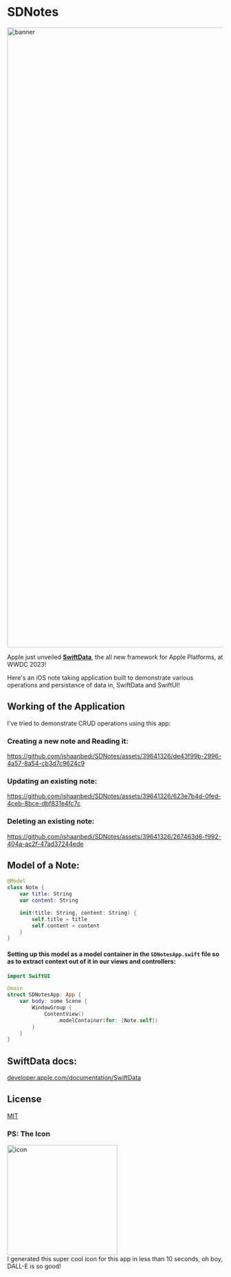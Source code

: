 
# SDNotes
<img width="1440" alt="banner" src="https://github.com/ishaanbedi/SDNotes/assets/39641326/d2cb42cb-7233-4d21-a8b9-33b12030d2d1">

Apple just unveiled [**SwiftData**](https://developer.apple.com/xcode/swiftdata/), the all new framework for Apple Platforms, at WWDC 2023!

Here's an iOS note taking application built to demonstrate various operations and persistance of data in, SwiftData and SwiftUI!


## Working of the Application

I've tried to demonstrate CRUD operations using this app:

### Creating a new note and Reading it:

https://github.com/ishaanbedi/SDNotes/assets/39641326/de43f99b-2996-4a57-8a54-cb3d7c9624c9

### Updating an existing note:

https://github.com/ishaanbedi/SDNotes/assets/39641326/623e7b4d-0fed-4ceb-8bce-dbf831e4fc7c

### Deleting an existing note:
https://github.com/ishaanbedi/SDNotes/assets/39641326/267463d6-f992-404a-ac2f-47ad37244ede

## Model of a Note:
```swift
@Model
class Note {
    var title: String
    var content: String

    init(title: String, content: String) {
        self.title = title
        self.content = content
    }
}
```

#### Setting up this model as a model container in the `SDNotesApp.swift` file so as to extract context out of it in our views and controllers:

```swift #8
import SwiftUI

@main
struct SDNotesApp: App {
    var body: some Scene {
        WindowGroup {
            ContentView()
                .modelContainer(for: [Note.self])
        }
    }
}

```
## SwiftData docs:
[developer.apple.com/documentation/SwiftData](https://developer.apple.com/documentation/SwiftData)

## License

[MIT](https://choosealicense.com/licenses/mit/)

### PS: The Icon
<img width="256" height="256" alt="icon" src="https://github.com/ishaanbedi/SDNotes/assets/39641326/aeed4741-e6ce-44af-af24-cf3f35fbc0ce">
<br/>
I generated this super cool icon for this app in less than 10 seconds, oh boy, DALL-E is so good!

